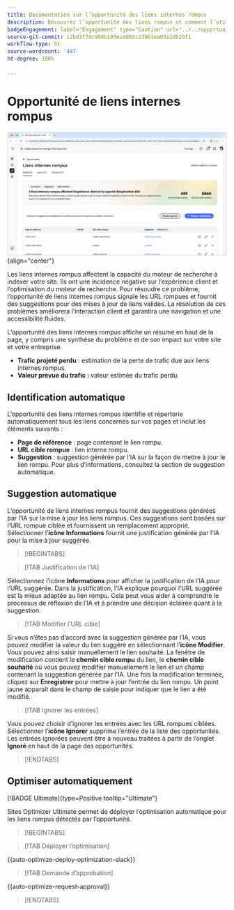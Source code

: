 ```yaml
---
title: Documentation sur l’opportunité des liens internes rompus
description: Découvrez l’opportunité des liens rompus et comment l’utiliser pour améliorer l’engagement sur votre site web.
badgeEngagement: label="Engagement" type="Caution" url="../../opportunity-types/engagement.md" tooltip="Engagement"
source-git-commit: c2bd3f7dc998b103ecdd02c239b1ea0312db20f1
workflow-type: ht
source-wordcount: '447'
ht-degree: 100%

---
```



# Opportunité de liens internes rompus

![Opportunité de liens internes rompus](./assets/broken-internal-links/hero.png){align="center"}

Les liens internes rompus affectent la capacité du moteur de recherche à indexer votre site. Ils ont une incidence négative sur l’expérience client et l’optimisation du moteur de recherche. Pour résoudre ce problème, l’opportunité de liens internes rompus signale les URL rompues et fournit des suggestions pour des mises à jour de liens valides. La résolution de ces problèmes améliorera l’interaction client et garantira une navigation et une accessibilité fluides.

L’opportunité des liens internes rompus affiche un résumé en haut de la page, y compris une synthèse du problème et de son impact sur votre site et votre entreprise.

* **Trafic projeté perdu** : estimation de la perte de trafic due aux liens internes rompus.
* **Valeur prévue du trafic** : valeur estimée du trafic perdu.

## Identification automatique

<!---![Auto-identify broken internal links](./assets/missing-or-invalid-metadata/auto-identify.png){align="center"}-->

L’opportunité des liens internes rompus identifie et répertorie automatiquement tous les liens concernés sur vos pages et inclut les éléments suivants :

* **Page de référence** : page contenant le lien rompu.
* **URL cible rompue** : lien interne rompu.
* **Suggestion** : suggestion générée par l’IA sur la façon de mettre à jour le lien rompu. Pour plus d’informations, consultez la section de suggestion automatique.

## Suggestion automatique

<!--![Auto-suggest broken internal links](./assets/broken-internal-links/auto-suggest.png){align="center"}-->

L’opportunité de liens internes rompus fournit des suggestions générées par l’IA sur la mise à jour les liens rompus. Ces suggestions sont basées sur l’URL rompue ciblée et fournissent un remplacement approprié. Sélectionner l’**icône Informations** fournit une justification générée par l’IA pour la mise à jour suggérée.


>[!BEGINTABS]

>[!TAB Justification de l’IA]

<!--[AI rationale of broken internal links](./assets/broken-internal-links/auto-suggest-ai-rationale.png) -->

Sélectionnez l’icône **Informations** pour afficher la justification de l’IA pour l’URL suggérée. Dans la justification, l’IA explique pourquoi l’URL suggérée est la mieux adaptée au lien rompu. Cela peut vous aider à comprendre le processus de réflexion de l’IA et à prendre une décision éclairée quant à la suggestion.

>[!TAB Modifier l’URL cible]

<!--![Edit suggested URL of broken internal links](./assets/broken-internal-links/edit-target-url.png){align="center"}-->

Si vous n’êtes pas d’accord avec la suggestion générée par l’IA, vous pouvez modifier la valeur du lien suggéré en sélectionnant l’**icône Modifier**. Vous pouvez ainsi saisir manuellement le lien souhaité. La fenêtre de modification contient le **chemin cible rompu** du lien, le **chemin cible souhaité** où vous pouvez modifier manuellement le lien et un champ contenant la suggestion générée par l’IA. Une fois la modification terminée, cliquez sur **Enregistrer** pour mettre à jour l’entrée du lien rompu. Un point jaune apparaît dans le champ de saisie pour indiquer que le lien a été modifié.

>[!TAB Ignorer les entrées]

<!--![Ignore broken links](./assets/broken-internal-links/ignore.png){align="center"}-->

Vous pouvez choisir d’ignorer les entrées avec les URL rompues ciblées. Sélectionner l’**icône Ignorer** supprime l’entrée de la liste des opportunités. Les entrées ignorées peuvent être à nouveau traitées à partir de l’onglet **Ignoré** en haut de la page des opportunités.

>[!ENDTABS]


## Optimiser automatiquement

[!BADGE Ultimate]{type=Positive tooltip="Ultimate"}

<!---![Auto-optimize suggested invalid or missing metadata](./assets/broken-internal-links/auto-optimize.png){align="center"}-->

Sites Optimizer Ultimate permet de déployer l’optimisation automatique pour les liens rompus détectés par l’opportunité. <!--- TBD-need more in-depth and opportunity specific information here. What does the auto-optimization do?-->


>[!BEGINTABS]

>[!TAB Déployer l’optimisation]

{{auto-optimize-deploy-optimization-slack}}

>[!TAB Demande d’approbation]

{{auto-optimize-request-approval}}

>[!ENDTABS]

